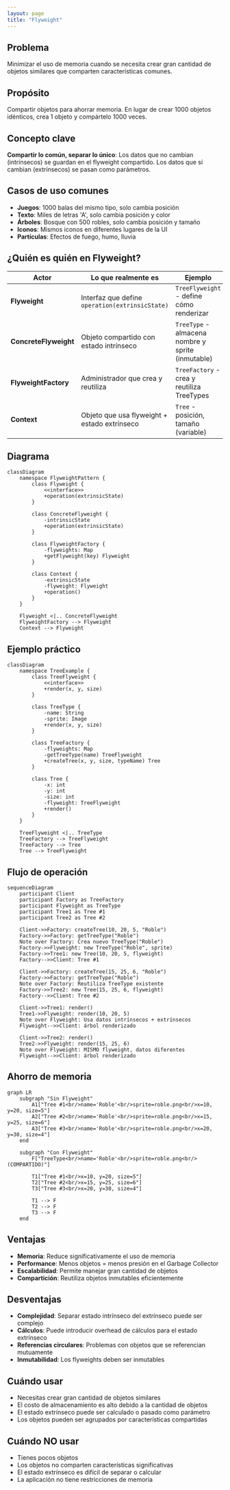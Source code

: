 ```yaml
---
layout: page
title: "Flyweight"
---
```


## Problema
Minimizar el uso de memoria cuando se necesita crear gran cantidad de objetos similares que comparten características comunes.

## Propósito
Compartir objetos para ahorrar memoria. En lugar de crear 1000 objetos idénticos, crea 1 objeto y compártelo 1000 veces.

## Concepto clave
**Compartir lo común, separar lo único**: Los datos que no cambian (intrínsecos) se guardan en el flyweight compartido. Los datos que sí cambian (extrínsecos) se pasan como parámetros.

## Casos de uso comunes
- **Juegos**: 1000 balas del mismo tipo, solo cambia posición
- **Texto**: Miles de letras 'A', solo cambia posición y color
- **Árboles**: Bosque con 500 robles, solo cambia posición y tamaño
- **Iconos**: Mismos iconos en diferentes lugares de la UI
- **Partículas**: Efectos de fuego, humo, lluvia

## ¿Quién es quién en Flyweight?

| Actor | Lo que realmente es | Ejemplo | Analogía |
|-------|--------------------|---------|-----------|
| **Flyweight** | Interfaz que define `operation(extrinsicState)` | `TreeFlyweight` - define cómo renderizar | "Molde" (interfaz) |
| **ConcreteFlyweight** | Objeto compartido con estado intrínseco | `TreeType` - almacena nombre y sprite (inmutable) | Molde de galleta (se reutiliza) |
| **FlyweightFactory** | Administrador que crea y reutiliza | `TreeFactory` - crea y reutiliza TreeTypes | Cocinero (reutiliza moldes) |
| **Context** | Objeto que usa flyweight + estado extrínseco | `Tree` - posición, tamaño (variable) | Galleta individual (posición, decoración) |

## Diagrama

```mermaid
classDiagram
    namespace FlyweightPattern {
        class Flyweight {
            <<interface>>
            +operation(extrinsicState)
        }
        
        class ConcreteFlyweight {
            -intrinsicState
            +operation(extrinsicState)
        }
        
        class FlyweightFactory {
            -flyweights: Map
            +getFlyweight(key) Flyweight
        }
        
        class Context {
            -extrinsicState
            -flyweight: Flyweight
            +operation()
        }
    }
    
    Flyweight <|.. ConcreteFlyweight
    FlyweightFactory --> Flyweight
    Context --> Flyweight
```

## Ejemplo práctico

```mermaid
classDiagram
    namespace TreeExample {
        class TreeFlyweight {
            <<interface>>
            +render(x, y, size)
        }
        
        class TreeType {
            -name: String
            -sprite: Image
            +render(x, y, size)
        }
        
        class TreeFactory {
            -flyweights: Map
            -getTreeType(name) TreeFlyweight
            +createTree(x, y, size, typeName) Tree
        }
        
        class Tree {
            -x: int
            -y: int
            -size: int
            -flyweight: TreeFlyweight
            +render()
        }
    }
    
    TreeFlyweight <|.. TreeType
    TreeFactory --> TreeFlyweight
    TreeFactory --> Tree
    Tree --> TreeFlyweight
```

## Flujo de operación

```mermaid
sequenceDiagram
    participant Client
    participant Factory as TreeFactory
    participant Flyweight as TreeType
    participant Tree1 as Tree #1
    participant Tree2 as Tree #2
    
    Client->>Factory: createTree(10, 20, 5, "Roble")
    Factory->>Factory: getTreeType("Roble")
    Note over Factory: Crea nuevo TreeType("Roble")
    Factory->>Flyweight: new TreeType("Roble", sprite)
    Factory->>Tree1: new Tree(10, 20, 5, flyweight)
    Factory-->>Client: Tree #1
    
    Client->>Factory: createTree(15, 25, 6, "Roble")
    Factory->>Factory: getTreeType("Roble")
    Note over Factory: Reutiliza TreeType existente
    Factory->>Tree2: new Tree(15, 25, 6, flyweight)
    Factory-->>Client: Tree #2
    
    Client->>Tree1: render()
    Tree1->>Flyweight: render(10, 20, 5)
    Note over Flyweight: Usa datos intrínsecos + extrínsecos
    Flyweight-->>Client: árbol renderizado
    
    Client->>Tree2: render()
    Tree2->>Flyweight: render(15, 25, 6)
    Note over Flyweight: MISMO flyweight, datos diferentes
    Flyweight-->>Client: árbol renderizado
```

## Ahorro de memoria

```mermaid
graph LR
    subgraph "Sin Flyweight"
        A1["Tree #1<br/>name='Roble'<br/>sprite=roble.png<br/>x=10, y=20, size=5"]
        A2["Tree #2<br/>name='Roble'<br/>sprite=roble.png<br/>x=15, y=25, size=6"]
        A3["Tree #3<br/>name='Roble'<br/>sprite=roble.png<br/>x=20, y=30, size=4"]
    end
    
    subgraph "Con Flyweight"
        F["TreeType<br/>name='Roble'<br/>sprite=roble.png<br/>(COMPARTIDO)"]
        
        T1["Tree #1<br/>x=10, y=20, size=5"]
        T2["Tree #2<br/>x=15, y=25, size=6"]
        T3["Tree #3<br/>x=20, y=30, size=4"]
        
        T1 --> F
        T2 --> F
        T3 --> F
    end
```

## Ventajas
- **Memoria**: Reduce significativamente el uso de memoria
- **Performance**: Menos objetos = menos presión en el Garbage Collector
- **Escalabilidad**: Permite manejar gran cantidad de objetos
- **Compartición**: Reutiliza objetos inmutables eficientemente

## Desventajas
- **Complejidad**: Separar estado intrínseco del extrínseco puede ser complejo
- **Cálculos**: Puede introducir overhead de cálculos para el estado extrínseco
- **Referencias circulares**: Problemas con objetos que se referencian mutuamente
- **Inmutabilidad**: Los flyweights deben ser inmutables

## Cuándo usar
- Necesitas crear gran cantidad de objetos similares
- El costo de almacenamiento es alto debido a la cantidad de objetos
- El estado extrínseco puede ser calculado o pasado como parámetro
- Los objetos pueden ser agrupados por características compartidas

## Cuándo NO usar
- Tienes pocos objetos
- Los objetos no comparten características significativas
- El estado extrínseco es difícil de separar o calcular
- La aplicación no tiene restricciones de memoria